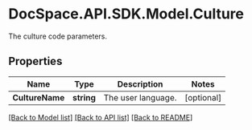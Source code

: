 # DocSpace.API.SDK.Model.Culture
The culture code parameters.

## Properties

Name | Type | Description | Notes
------------ | ------------- | ------------- | -------------
**CultureName** | **string** | The user language. | [optional] 

[[Back to Model list]](../README.md#documentation-for-models) [[Back to API list]](../README.md#documentation-for-api-endpoints) [[Back to README]](../README.md)

